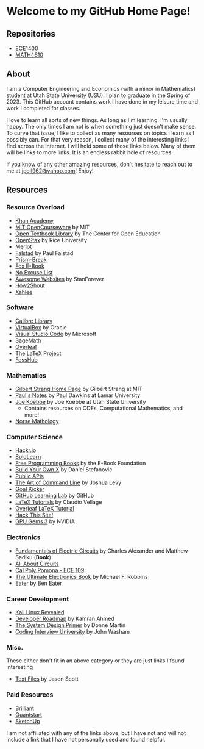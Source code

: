 # Welcome to my GitHub Home Page!

## Repositories
* [ECE1400](https://github.com/jpoll962/ECE1400)
* [MATH4610](https://jpoll962.github.io/math4610.md)

## About
I am a Computer Engineering and Economics (with a minor in Mathematics) student at Utah State University (USU). I plan to graduate in the Spring of 2023.
This GitHub account contains work I have done in my leisure time and work I completed for classes.

I love to learn all sorts of new things. As long as I'm learning,
I'm usually happy. The only times I am not is when something just doesn't make sense. To curve that issue, I like to collect as many resourses on topics I learn as
I possibly can. For that very reason, I collect many of the interesting links I find across the internet. I will hold some of those links below. Many of them will
be links to more links. It is an endless rabbit hole of resources.

If you know of any other amazing resources, don't hesitate to reach out to me at jpoll962@yahoo.com! Enjoy!

## Resources

### Resource Overload
- [Khan Academy](https://www.khanacademy.org/)
- [MIT OpenCourseware](https://ocw.mit.edu) by MIT
- [Open Textbook Library](https://open.umn.edu/opentextbooks/) by The Center for Open Education
- [OpenStax](https://openstax.org/) by Rice University
- [Merlot](https://www.merlot.org/merlot/)
- [Falstad](https://www.falstad.com/) by Paul Falstad
- [Prism-Break](https://prism-break.org/en/)
- [Fox E-Book](https://www.foxebook.net)
- [No Excuse List](http://noexcuselist.com/)
- [Awesome Websites](https://github.com/StanForever/awesome-websites) by StanForever
- [How2Shout](https://www.how2shout.com/)
- [Xahlee](http://xahlee.info/)

### Software
- [Calibre Library](https://calibre-ebook.com/)
- [VirtualBox](https://www.virtualbox.org/) by Oracle
- [Visual Studio Code](https://code.visualstudio.com/) by Microsoft
- [SageMath](https://www.sagemath.org/index.html)
- [Overleaf](https://www.overleaf.com/)
- [The LaTeX Project](https://www.latex-project.org/)
- [FossHub](https://www.fosshub.com/)

### Mathematics
- [Gilbert Strang Home Page](http://www-math.mit.edu/~gs/) by Gilbert Strang at MIT
- [Paul's Notes](https://tutorial.math.lamar.edu/) by Paul Dawkins at Lamar University
- [Joe Koebbe](https://jvkoebbe.github.io/) by Joe Koebbe at Utah State University
  - Contains resources on ODEs, Computational Mathematics, and more!
- [Norse Mathology](https://www.norsemathology.org/wiki/index.php?title=Main_Page)

### Computer Science
- [Hackr.io](https://hackr.io/)
- [SoloLearn](https://www.sololearn.com/Courses/)
- [Free Programming Books](https://ebookfoundation.github.io/free-programming-books/free-programming-books.html) by the E-Book Foundation
- [Build Your Own X](https://github.com/danistefanovic/build-your-own-x) by Daniel Stefanovic
- [Public APIs](https://github.com/public-apis/public-apis)
- [The Art of Command Line](https://github.com/jlevy/the-art-of-command-line) by Joshua Levy
- [Goal Kicker](https://goalkicker.com/)
- [GitHub Learning Lab](https://lab.github.com/) by GitHub
- [LaTeX Tutorials](https://www.latex-tutorial.com/) by Claudio Vellage
- [Overleaf LaTeX Tutorial](https://www.overleaf.com/learn/latex/Learn_LaTeX_in_30_minutes)
- [Hack This Site!](https://www.hackthissite.org/pages/index/index.php)
- [GPU Gems 3](https://developer.nvidia.com/gpugems/gpugems3/contributors) by NVIDIA

### Electronics
- [Fundamentals of Electric Circuits](http://hafizzaheer.pbworks.com/w/file/fetch/85918240/Fundamentals%20of%20Electric%20Circuits%20(5th%20Ed)(gnv64).pdf) by Charles Alexander and Matthew Sadiku (**Book**) 
- [All About Circuits](https://www.allaboutcircuits.com/)
- [Cal Poly Pomona - ECE 109](https://www.cpp.edu/~elab/index.html)
- [The Ultimate Electronics Book](https://ultimateelectronicsbook.com/) by Michael F. Robbins
- [Eater](https://eater.net/) by Ben Eater

### Career Development
- [Kali Linux Revealed](https://kali.training/lessons/introduction/)
- [Developer Roadmap](https://github.com/kamranahmedse/developer-roadmap) by Kamran Ahmed
- [The System Design Primer](https://github.com/donnemartin/system-design-primer) by Donne Martin
- [Coding Interview University](https://github.com/jwasham/coding-interview-university) by John Washam

### Misc.
These either don't fit in an above category or they are just links I found interesting

- [Text Files](http://textfiles.com/) by Jason Scott

### Paid Resources
- [Brilliant](https://brilliant.org/)
- [Quantstart](https://www.quantstart.com/)
- [SketchUp](https://www.sketchup.com/)

I am not affiliated with any of the links above, but I have not and will not include a link that
I have not personally used and found helpful.
